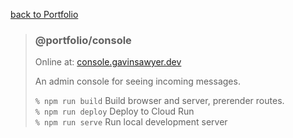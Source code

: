 [back to Portfolio](../../README.md)

> ### @portfolio/console
>
> Online at: [console.gavinsawyer.dev](https://console.gavinsawyer.dev)
>
> An admin console for seeing incoming messages.
>
> `% npm run build` Build browser and server, prerender routes. \
> `% npm run deploy` Deploy to Cloud Run \
> `% npm run serve` Run local development server
